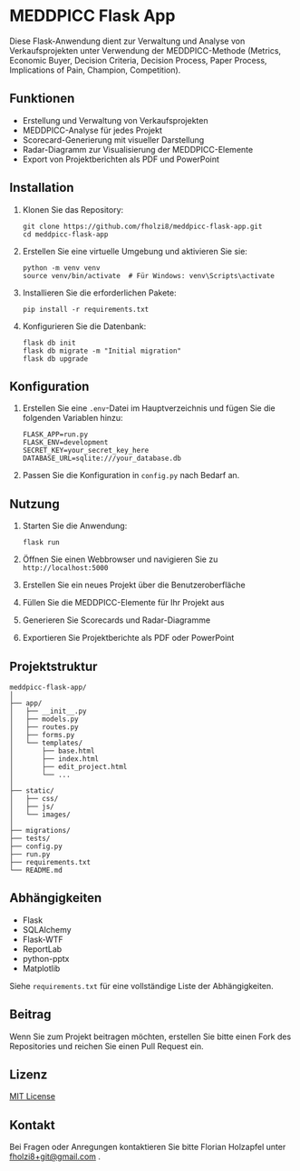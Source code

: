 # MEDDPICC Flask App

Diese Flask-Anwendung dient zur Verwaltung und Analyse von Verkaufsprojekten unter Verwendung der MEDDPICC-Methode (Metrics, Economic Buyer, Decision Criteria, Decision Process, Paper Process, Implications of Pain, Champion, Competition).

## Funktionen

- Erstellung und Verwaltung von Verkaufsprojekten
- MEDDPICC-Analyse für jedes Projekt
- Scorecard-Generierung mit visueller Darstellung
- Radar-Diagramm zur Visualisierung der MEDDPICC-Elemente
- Export von Projektberichten als PDF und PowerPoint

## Installation

1. Klonen Sie das Repository:
   ```
   git clone https://github.com/fholzi8/meddpicc-flask-app.git
   cd meddpicc-flask-app
   ```

2. Erstellen Sie eine virtuelle Umgebung und aktivieren Sie sie:
   ```
   python -m venv venv
   source venv/bin/activate  # Für Windows: venv\Scripts\activate
   ```

3. Installieren Sie die erforderlichen Pakete:
   ```
   pip install -r requirements.txt
   ```

4. Konfigurieren Sie die Datenbank:
   ```
   flask db init
   flask db migrate -m "Initial migration"
   flask db upgrade
   ```

## Konfiguration

1. Erstellen Sie eine `.env`-Datei im Hauptverzeichnis und fügen Sie die folgenden Variablen hinzu:
   ```
   FLASK_APP=run.py
   FLASK_ENV=development
   SECRET_KEY=your_secret_key_here
   DATABASE_URL=sqlite:///your_database.db
   ```

2. Passen Sie die Konfiguration in `config.py` nach Bedarf an.

## Nutzung

1. Starten Sie die Anwendung:
   ```
   flask run
   ```

2. Öffnen Sie einen Webbrowser und navigieren Sie zu `http://localhost:5000`

3. Erstellen Sie ein neues Projekt über die Benutzeroberfläche

4. Füllen Sie die MEDDPICC-Elemente für Ihr Projekt aus

5. Generieren Sie Scorecards und Radar-Diagramme

6. Exportieren Sie Projektberichte als PDF oder PowerPoint

## Projektstruktur

```
meddpicc-flask-app/
│
├── app/
│   ├── __init__.py
│   ├── models.py
│   ├── routes.py
│   ├── forms.py
│   └── templates/
│       ├── base.html
│       ├── index.html
│       ├── edit_project.html
│       └── ...
│
├── static/
│   ├── css/
│   ├── js/
│   └── images/
│
├── migrations/
├── tests/
├── config.py
├── run.py
├── requirements.txt
└── README.md
```

## Abhängigkeiten

- Flask
- SQLAlchemy
- Flask-WTF
- ReportLab
- python-pptx
- Matplotlib

Siehe `requirements.txt` für eine vollständige Liste der Abhängigkeiten.

## Beitrag

Wenn Sie zum Projekt beitragen möchten, erstellen Sie bitte einen Fork des Repositories und reichen Sie einen Pull Request ein.

## Lizenz

[MIT License](https://opensource.org/licenses/MIT)

## Kontakt

Bei Fragen oder Anregungen kontaktieren Sie bitte Florian Holzapfel unter fholzi8+git@gmail.com .
